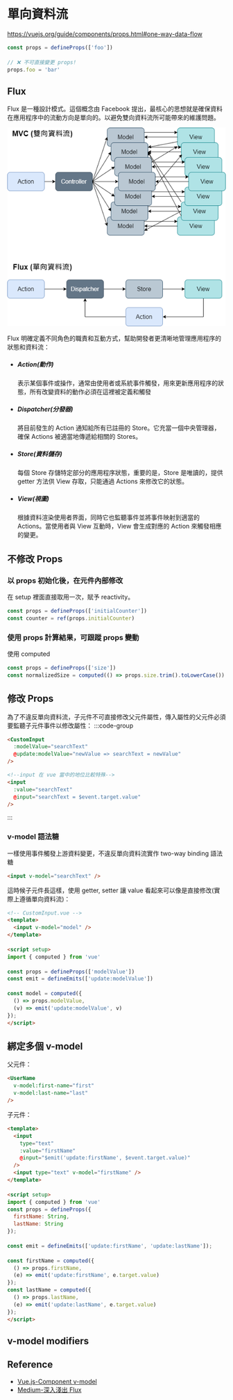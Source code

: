 # 單向資料流
https://vuejs.org/guide/components/props.html#one-way-data-flow
```js
const props = defineProps(['foo'])

// ❌ 不可直接變更 props!
props.foo = 'bar'
```
## Flux
Flux 是一種設計模式。這個概念由 Facebook 提出，最核心的思想就是確保資料在應用程序中的流動方向是單向的。以避免雙向資料流所可能帶來的維護問題。

![](/flux.png)

Flux 明確定義不同角色的職責和互動方式，幫助開發者更清晰地管理應用程序的狀態和資料流：
- ##### Action(動作)
  表示某個事件或操作，通常由使用者或系統事件觸發，用來更新應用程序的狀態，所有改變資料的動作必須在這裡被定義和觸發
- ##### Dispatcher(分發器)
  將目前發生的 Action 通知給所有已註冊的 Store。它充當一個中央管理器，確保 Actions 被適當地傳遞給相關的 Stores。
- ##### Store(資料儲存)
  每個 Store 存儲特定部分的應用程序狀態，重要的是，Store 是唯讀的，提供 getter 方法供 View 存取，只能通過 Actions 來修改它的狀態。
- ##### View(視圖)
  根據資料渲染使用者界面，同時它也監聽事件並將事件映射到適當的 Actions。當使用者與 View 互動時，View 會生成對應的 Action 來觸發相應的變更。

## 不修改 Props 
### 以 props 初始化後，在元件內部修改
在 setup 裡面直接取用一次，賦予 reactivity。
```js
const props = defineProps(['initialCounter'])
const counter = ref(props.initialCounter)

```
### 使用 props 計算結果，可跟蹤 props 變動
使用 computed
```js
const props = defineProps(['size'])
const normalizedSize = computed(() => props.size.trim().toLowerCase())
```

## 修改 Props 
為了不違反單向資料流，子元件不可直接修改父元件屬性，傳入屬性的父元件必須要監聽子元件事件以修改屬性：
:::code-group
```html [一般元件]
<CustomInput
  :modelValue="searchText"
  @update:modelValue="newValue => searchText = newValue"
/>
```
```html [input]
<!--input 在 vue 當中的地位比較特殊-->
<input
  :value="searchText"
  @input="searchText = $event.target.value"
/>
```
:::
### v-model 語法糖
一樣使用事件觸發上游資料變更，不違反單向資料流實作 two-way binding 語法糖
```html [v-model]
<input v-model="searchText" />
```

這時候子元件長這樣，使用 getter, setter 讓 value 看起來可以像是直接修改(實際上遵循單向資料流)：
```html 
<!-- CustomInput.vue -->
<template>
  <input v-model="model" />
</template>

<script setup>
import { computed } from 'vue'

const props = defineProps(['modelValue'])
const emit = defineEmits(['update:modelValue'])

const model = computed({
  () => props.modelValue,
  (v) => emit('update:modelValue', v)
});
</script>
```
## 綁定多個 v-model 
父元件：
```html
<UserName
  v-model:first-name="first"
  v-model:last-name="last"
/>
```
子元件：
```html
<template>
  <input
    type="text"
    :value="firstName"
    @input="$emit('update:firstName', $event.target.value)"
  />
  <input type="text" v-model="firstName" />
</template>

<script setup>
import { computed } from 'vue'
const props = defineProps({
  firstName: String,
  lastName: String
});

const emit = defineEmits(['update:firstName', 'update:lastName']);

const firstName = computed({
  () => props.firstName,
  (e) => emit('update:firstName', e.target.value)
});
const lastName = computed({
  () => props.lastName,
  (e) => emit('update:lastName', e.target.value)
});
</script>
```
## v-model modifiers
## Reference
- [Vue.js-Component v-model](https://vuejs.org/guide/components/v-model.html)
- [Medium-深入淺出 Flux](https://medium.com/4cats-io/%E6%B7%B1%E5%85%A5%E6%B7%BA%E5%87%BA-flux-44a48c320e11)